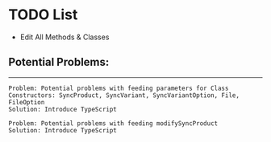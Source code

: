 # TODO List
- Edit All Methods & Classes

## Potential Problems:
---
```
Problem: Potential problems with feeding parameters for Class Constructors: SyncProduct, SyncVariant, SyncVariantOption, File, FileOption 
Solution: Introduce TypeScript 
```

```
Problem: Potential problems with feeding modifySyncProduct
Solution: Introduce TypeScript
```